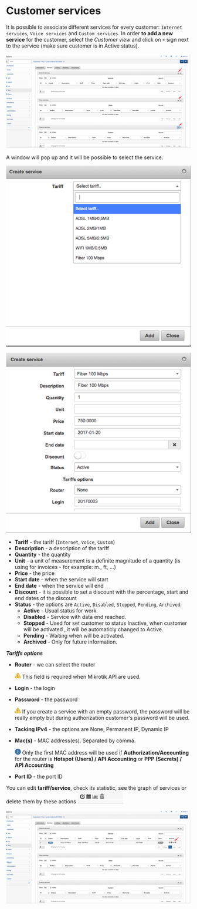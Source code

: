 Customer services
==========

It is possible to associate different services for every customer: `Internet services`, `Voice services` and `Custom services`.
In order **to add a new service** for the customer, select the *Customer view* and click on `+` sign next to the service (make sure customer is in Active status).

![Service table](service_table.png)


A window will pop up and it will be possible to select the service.

![Create service 1](create_service.png)

![Create service 2](create_service2.png)


* **Tariff** - the tariff (`Internet`, `Voice`, `Custom`)
* **Description** - a description of the tariff
* **Quantity** - the quantity
* **Unit** - a unit of measurement is a definite magnitude of a quantity (is using for invoices - for example: m., ft, ...)
* **Price** - the price
* **Start date** - when the service will start
* **End date** - when the service will end
* **Discount** - it is possible to set a discount with the percentage, start and end dates of the discount
* **Status** - the options are `Active`, `Disabled`, `Stopped`, `Pending`, `Archived`.
  * **Active** - Usual status for work.
  * **Disabled** - Service with data end reached.
  * **Stopped** - Used for set customer to status Inactive, when customer will be activated , it will be automaticly changed to Active.
  * **Pending** - Waiting when will be activated.
  * **Archived** - Only for future information.


***Tariffs options***
* **Router** - we can select the router
      
   ![Warning](warning.png) This field is required when Mikrotik API are used.
  

* **Login** - the login

* **Password** - the password

  ![Warning](warning.png) If you create a service with an empty password, the password will be really empty but during authorization customer's password will be used.

* **Tacking IPv4** - the options are None, Permanent IP, Dynamic IP

* **Mac(s)** - MAC address(es). Separated by comma.

  ![Information](information.png) Only the first MAC address will be used if **Authorization/Accounting** for the router is **Hotspot (Users) / API Accounting** or **PPP (Secrets) / API Accounting**

* **Port ID** - the port ID


You can edit **tariff/service**, check its statistic, see the graph of services or delete them by these actions ![Services actions](services_actions.png)


![Actions table](actions_table.png)
